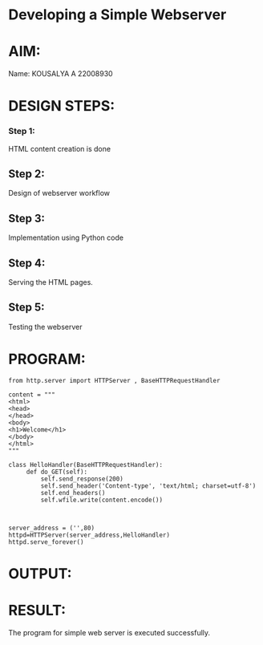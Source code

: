 # Developing a Simple Webserver

# AIM:

Name: KOUSALYA A 22008930

# DESIGN STEPS:

### Step 1:

HTML content creation is done

## Step 2:

Design of webserver workflow

## Step 3:

Implementation using Python code

## Step 4:

Serving the HTML pages.

## Step 5:

Testing the webserver

# PROGRAM:
```
from http.server import HTTPServer , BaseHTTPRequestHandler

content = """
<html>
<head>
</head>
<body>
<h1>Welcome</h1>
</body>
</html>
"""

class HelloHandler(BaseHTTPRequestHandler):
     def do_GET(self):
         self.send_response(200)
         self.send_header('Content-type', 'text/html; charset=utf-8')
         self.end_headers()
         self.wfile.write(content.encode()) 
         


server_address = ('',80)
httpd=HTTPServer(server_address,HelloHandler)
httpd.serve_forever()

```

# OUTPUT:


# RESULT:
   The program for simple web server is executed successfully. 

